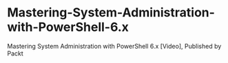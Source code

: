 # Mastering-System-Administration-with-PowerShell-6.x
Mastering System Administration with PowerShell 6.x [Video], Published by Packt
